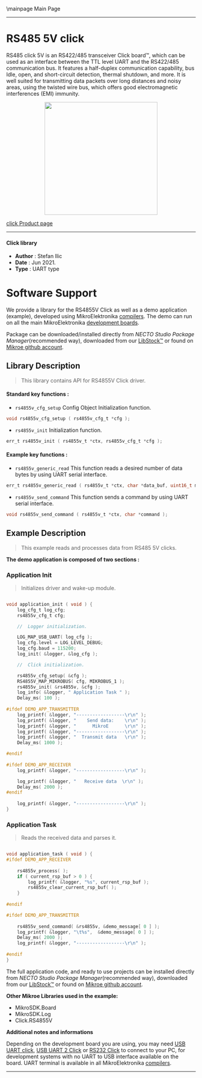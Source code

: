 \mainpage Main Page

---
# RS485 5V click

RS485 click 5V is an RS422/485 transceiver Click board™, which can be used as an interface between the TTL level UART and the RS422/485 communication bus. It features a half-duplex communication capability, bus Idle, open, and short-circuit detection, thermal shutdown, and more. It is well suited for transmitting data packets over long distances and noisy areas, using the twisted wire bus, which offers good electromagnetic interferences (EMI) immunity.

<p align="center">
  <img src="https://download.mikroe.com/images/click_for_ide/rs4855v_click.png" height=300px>
</p>

[click Product page](https://www.mikroe.com/rs485-5v-click)

---


#### Click library

- **Author**        : Stefan Ilic
- **Date**          : Jun 2021.
- **Type**          : UART type


# Software Support

We provide a library for the RS4855V Click
as well as a demo application (example), developed using MikroElektronika
[compilers](https://www.mikroe.com/necto-studio).
The demo can run on all the main MikroElektronika [development boards](https://www.mikroe.com/development-boards).

Package can be downloaded/installed directly from *NECTO Studio Package Manager*(recommended way), downloaded from our [LibStock&trade;](https://libstock.mikroe.com) or found on [Mikroe github account](https://github.com/MikroElektronika/mikrosdk_click_v2/tree/master/clicks).

## Library Description

> This library contains API for RS4855V Click driver.

#### Standard key functions :

- `rs4855v_cfg_setup` Config Object Initialization function.
```c
void rs4855v_cfg_setup ( rs4855v_cfg_t *cfg );
```

- `rs4855v_init` Initialization function.
```c
err_t rs4855v_init ( rs4855v_t *ctx, rs4855v_cfg_t *cfg );
```

#### Example key functions :

- `rs4855v_generic_read` This function reads a desired number of data bytes by using UART serial interface.
```c
err_t rs4855v_generic_read ( rs4855v_t *ctx, char *data_buf, uint16_t max_len );
```

- `rs4855v_send_command` This function sends a command by using UART serial interface.
```c
void rs4855v_send_command ( rs4855v_t *ctx, char *command );
```

## Example Description

> This example reads and processes data from RS485 5V clicks.

**The demo application is composed of two sections :**

### Application Init

> Initializes driver and wake-up module.

```c

void application_init ( void ) {
    log_cfg_t log_cfg;
    rs4855v_cfg_t cfg;

    //  Logger initialization.

    LOG_MAP_USB_UART( log_cfg );
    log_cfg.level = LOG_LEVEL_DEBUG;
    log_cfg.baud = 115200;
    log_init( &logger, &log_cfg );

    //  Click initialization.

    rs4855v_cfg_setup( &cfg );
    RS4855V_MAP_MIKROBUS( cfg, MIKROBUS_1 );
    rs4855v_init( &rs4855v, &cfg );
    log_info( &logger, " Application Task " );
    Delay_ms( 100 );
    
#ifdef DEMO_APP_TRANSMITTER
    log_printf( &logger, "------------------\r\n" );
    log_printf( &logger, "    Send data:    \r\n" );
    log_printf( &logger, "      MikroE      \r\n" );
    log_printf( &logger, "------------------\r\n" );
    log_printf( &logger, "  Transmit data   \r\n" );
    Delay_ms( 1000 );

#endif
    
#ifdef DEMO_APP_RECEIVER 
    log_printf( &logger, "------------------\r\n" );

    log_printf( &logger, "   Receive data  \r\n" );
    Delay_ms( 2000 );
#endif
        
    log_printf( &logger, "------------------\r\n" );
}

```

### Application Task

> Reads the received data and parses it.

```c

void application_task ( void ) {  
#ifdef DEMO_APP_RECEIVER 
    
    rs4855v_process( );
    if ( current_rsp_buf > 0 ) {
        log_printf( &logger, "%s", current_rsp_buf );
        rs4855v_clear_current_rsp_buf( );
    }
    
#endif 

#ifdef DEMO_APP_TRANSMITTER
      
    rs4855v_send_command( &rs4855v, &demo_message[ 0 ] );
    log_printf( &logger, "\t%s",  &demo_message[ 0 ] );
    Delay_ms( 2000 );
    log_printf( &logger, "------------------\r\n" ); 
    
#endif   
}

```


The full application code, and ready to use projects can be installed directly from *NECTO Studio Package Manager*(recommended way), downloaded from our [LibStock&trade;](https://libstock.mikroe.com) or found on [Mikroe github account](https://github.com/MikroElektronika/mikrosdk_click_v2/tree/master/clicks).

**Other Mikroe Libraries used in the example:**

- MikroSDK.Board
- MikroSDK.Log
- Click.RS4855V

**Additional notes and informations**

Depending on the development board you are using, you may need
[USB UART click](https://www.mikroe.com/usb-uart-click),
[USB UART 2 Click](https://www.mikroe.com/usb-uart-2-click) or
[RS232 Click](https://www.mikroe.com/rs232-click) to connect to your PC, for
development systems with no UART to USB interface available on the board. UART
terminal is available in all MikroElektronika
[compilers](https://shop.mikroe.com/compilers).

---

